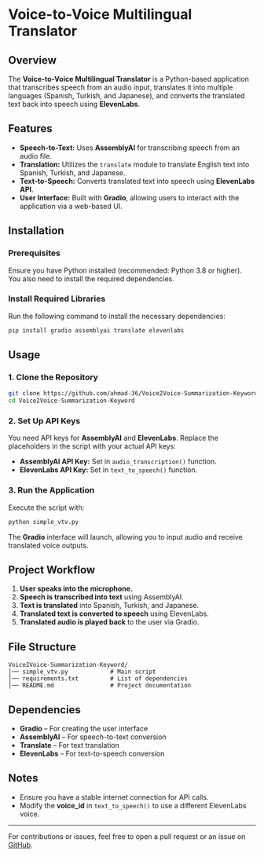 # Voice-to-Voice Multilingual Translator

## Overview
The **Voice-to-Voice Multilingual Translator** is a Python-based application that transcribes speech from an audio input, translates it into multiple languages (Spanish, Turkish, and Japanese), and converts the translated text back into speech using **ElevenLabs**.

## Features
- **Speech-to-Text:** Uses **AssemblyAI** for transcribing speech from an audio file.
- **Translation:** Utilizes the `translate` module to translate English text into Spanish, Turkish, and Japanese.
- **Text-to-Speech:** Converts translated text into speech using **ElevenLabs API**.
- **User Interface:** Built with **Gradio**, allowing users to interact with the application via a web-based UI.

## Installation
### Prerequisites
Ensure you have Python installed (recommended: Python 3.8 or higher). You also need to install the required dependencies.

### Install Required Libraries
Run the following command to install the necessary dependencies:

```sh
pip install gradio assemblyai translate elevenlabs
```

## Usage
### 1. Clone the Repository
```sh
git clone https://github.com/ahmad-36/Voice2Voice-Summarization-Keyword.git
cd Voice2Voice-Summarization-Keyword
```

### 2. Set Up API Keys
You need API keys for **AssemblyAI** and **ElevenLabs**. Replace the placeholders in the script with your actual API keys:
- **AssemblyAI API Key:** Set in `audio_transcription()` function.
- **ElevenLabs API Key:** Set in `text_to_speech()` function.

### 3. Run the Application
Execute the script with:

```sh
python simple_vtv.py
```

The **Gradio** interface will launch, allowing you to input audio and receive translated voice outputs.

## Project Workflow
1. **User speaks into the microphone.**
2. **Speech is transcribed into text** using AssemblyAI.
3. **Text is translated** into Spanish, Turkish, and Japanese.
4. **Translated text is converted to speech** using ElevenLabs.
5. **Translated audio is played back** to the user via Gradio.

## File Structure
```
Voice2Voice-Summarization-Keyword/
│── simple_vtv.py            # Main script
│── requirements.txt         # List of dependencies
│── README.md                # Project documentation
```

## Dependencies
- **Gradio** – For creating the user interface
- **AssemblyAI** – For speech-to-text conversion
- **Translate** – For text translation
- **ElevenLabs** – For text-to-speech conversion

## Notes
- Ensure you have a stable internet connection for API calls.
- Modify the **voice_id** in `text_to_speech()` to use a different ElevenLabs voice.


---

For contributions or issues, feel free to open a pull request or an issue on [GitHub](https://github.com/ahmad-36/Voice2Voice-Summarization-Keyword).

